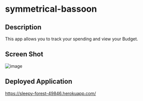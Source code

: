 # symmetrical-bassoon

## Description

This app allows you to track your spending and view your Budget.

## Screen Shot

![image](https://user-images.githubusercontent.com/98709219/174447378-dac70970-081b-4969-b83d-e2716508568e.png)

## Deployed Application

https://sleepy-forest-49846.herokuapp.com/
